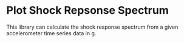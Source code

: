 # Plot Shock Repsonse Spectrum

This library can calculate the shock response spectrum from a given accelerometer time series data in g.
